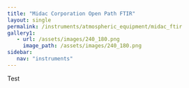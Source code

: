 ```yaml
---
title: "Midac Corporation Open Path FTIR"
layout: single
permalink: /instruments/atmospheric_equipment/midac_ftir
gallery1:
   - url: /assets/images/240_180.png
     image_path: /assets/images/240_180.png
sidebar:
   nav: "instruments"
---
```



Test


